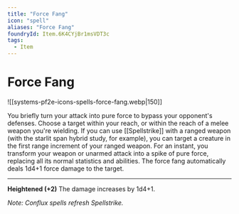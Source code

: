 ```yaml
---
title: "Force Fang"
icon: "spell"
aliases: "Force Fang"
foundryId: Item.6K4CYjBr1msVDT3c
tags:
  - Item
---
```


# Force Fang
![[systems-pf2e-icons-spells-force-fang.webp|150]]

You briefly turn your attack into pure force to bypass your opponent's defenses. Choose a target within your reach, or within the reach of a melee weapon you're wielding. If you can use [[Spellstrike]] with a ranged weapon (with the starlit span hybrid study, for example), you can target a creature in the first range increment of your ranged weapon. For an instant, you transform your weapon or unarmed attack into a spike of pure force, replacing all its normal statistics and abilities. The force fang automatically deals 1d4+1 force damage to the target.

* * *

**Heightened (+2)** The damage increases by 1d4+1.

_Note: Conflux spells refresh Spellstrike._
